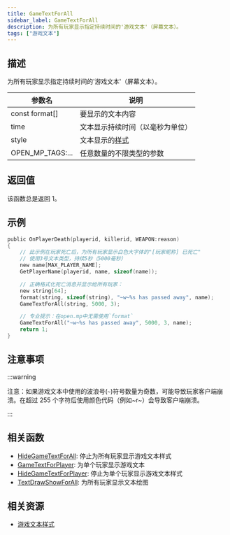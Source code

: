 ```yaml
---
title: GameTextForAll
sidebar_label: GameTextForAll
description: 为所有玩家显示指定持续时间的'游戏文本'（屏幕文本）。
tags: ["游戏文本"]
---
```


## 描述

为所有玩家显示指定持续时间的'游戏文本'（屏幕文本）。

| 参数名           | 说明                                          |
| ---------------- | --------------------------------------------- |
| const format[]   | 要显示的文本内容                              |
| time             | 文本显示持续时间（以毫秒为单位）              |
| style            | 文本显示的[样式](../resources/gametextstyles) |
| OPEN_MP_TAGS:... | 任意数量的不限类型的参数                      |

## 返回值

该函数总是返回 1。

## 示例

```c
public OnPlayerDeath(playerid, killerid, WEAPON:reason)
{
    // 此示例在玩家死亡后，为所有玩家显示白色大字体的"[玩家昵称] 已死亡"
    // 使用3号文本类型，持续5秒（5000毫秒）
    new name[MAX_PLAYER_NAME];
    GetPlayerName(playerid, name, sizeof(name));

    // 正确格式化死亡消息并显示给所有玩家：
    new string[64];
    format(string, sizeof(string), "~w~%s has passed away", name);
    GameTextForAll(string, 5000, 3);

    // 专业提示：在open.mp中无需使用`format`
    GameTextForAll("~w~%s has passed away", 5000, 3, name);
    return 1;
}
```

## 注意事项

:::warning

注意：如果游戏文本中使用的波浪号(`~`)符号数量为奇数，可能导致玩家客户端崩溃。在超过 255 个字符后使用颜色代码（例如~r~）会导致客户端崩溃。

:::

## 相关函数

- [HideGameTextForAll](HideGameTextForAll): 停止为所有玩家显示游戏文本样式
- [GameTextForPlayer](GameTextForPlayer): 为单个玩家显示游戏文本
- [HideGameTextForPlayer](HideGameTextForPlayer): 停止为单个玩家显示游戏文本样式
- [TextDrawShowForAll](TextDrawShowForAll): 为所有玩家显示文本绘图

## 相关资源

- [游戏文本样式](../resources/gametextstyles)
